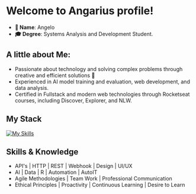 # Welcome to Angarius profile!

- **📝 Name**: Angelo
- **🎓 Degree**: Systems Analysis and Development Student.

## A little about Me: 
- Passionate about technology and solving complex problems through creative and efficient solutions 🔧
- Experienced in AI model training and evaluation, web development, and data analysis.
- Certified in Fullstack and modern web technologies through Rocketseat courses, including Discover, Explorer, and NLW.

## My Stack
[![My Skills](https://skillicons.dev/icons?i=ts,js,html,css,git,github,figma,react,tailwind,nodejs,linux,mongodb,go,r,gamemakerstudio)](https://skillicons.dev)

## Skills & Knowledge

- API's | HTTP | REST | Webhook | Design | UI/UX
- AI | Data | R | Automation | AutoIT
- Agile Methodologies | Team Work | Professional Communication
- Ethical Principles | Proactivity | Continuous Learning | Desire to Learn

<!--
**AngeloPre/angelopre** is a ✨ _special_ ✨ repository because its `README.md` (this file) appears on your GitHub profile.

Here are some ideas to get you started:

- 🔭 I’m currently working on ...
- 🌱 I’m currently learning ...
- 👯 I’m looking to collaborate on ...
- 🤔 I’m looking for help with ...
- 💬 Ask me about ...
- 📫 How to reach me: ...
- 😄 Pronouns: ...
- ⚡ Fun fact: ...
-->
